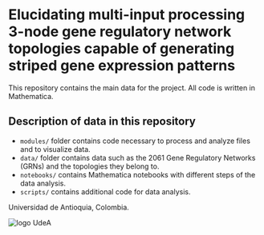 # Elucidating multi-input processing 3-node gene regulatory network topologies capable of generating striped gene expression patterns

This repository contains the main data for the project. All code is written in
Mathematica.

## Description of data in this repository

- `modules/` folder contains code necessary to process and analyze files and
to visualize data.
- `data/` folder contains data such as the 2061 Gene Regulatory Networks
(GRNs) and the topologies they belong to.
- `notebooks/` contains Mathematica notebooks with different steps of the
data analysis.
- `scripts/` contains additional code for data analysis.

Universidad de Antioquia, Colombia.

![logo UdeA](https://upload.wikimedia.org/wikipedia/commons/thumb/f/fb/Escudo-UdeA.svg/200px-Escudo-UdeA.svg.png)
